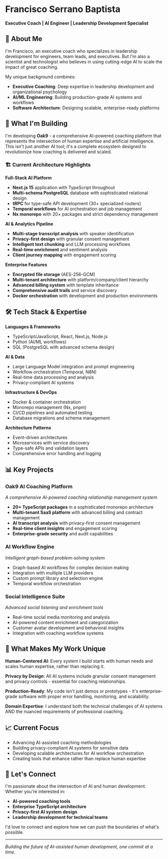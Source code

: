 # Francisco Serrano Baptista

**Executive Coach | AI Engineer | Leadership Development Specialist**

## 👋 About Me

I'm Francisco, an executive coach who specializes in leadership development for engineers, team leads, and executives. But I'm also a scientist and technologist who believes in using cutting-edge AI to scale the impact of great coaching.

My unique background combines:
- **Executive Coaching**: Deep expertise in leadership development and organizational psychology
- **AI/ML Engineering**: Building production-grade AI systems and workflows
- **Software Architecture**: Designing scalable, enterprise-ready platforms

## 🚀 What I'm Building

I'm developing **Oak9** - a comprehensive AI-powered coaching platform that represents the intersection of human expertise and artificial intelligence. This isn't just another AI tool; it's a complete ecosystem designed to revolutionize how coaching is delivered and scaled.

### 🏗️ Current Architecture Highlights

**Full-Stack AI Platform**
- **Next.js 15** application with TypeScript throughout
- **Multi-schema PostgreSQL** database with sophisticated relational design
- **tRPC** for type-safe API development (30+ specialized routers)
- **Temporal workflows** for AI orchestration and job management
- **Nx monorepo** with 20+ packages and strict dependency management

**AI & Analytics Pipeline**
- **Multi-stage transcript analysis** with speaker identification
- **Privacy-first design** with granular consent management
- **Intelligent text chunking** and LLM processing workflows
- **Real-time enrichment** and sentiment analysis
- **Client journey mapping** with engagement scoring

**Enterprise Features**
- **Encrypted file storage** (AES-256-GCM)
- **Multi-tenant architecture** with platform/company/client hierarchy
- **Advanced billing system** with template inheritance
- **Comprehensive audit trails** and service discovery
- **Docker orchestration** with development and production environments

## 🛠️ Tech Stack & Expertise

**Languages & Frameworks**
- TypeScript/JavaScript, React, Next.js, Node.js
- Python (AI/ML workflows)
- SQL (PostgreSQL with advanced schema design)

**AI & Data**
- Large Language Model integration and prompt engineering
- Workflow orchestration (Temporal, N8N)
- Real-time data processing and analysis
- Privacy-compliant AI systems

**Infrastructure & DevOps**
- Docker & container orchestration
- Monorepo management (Nx, pnpm)
- CI/CD pipelines and automated testing
- Database migrations and schema management

**Architecture Patterns**
- Event-driven architectures
- Microservices with service discovery
- Type-safe APIs and validation layers
- Comprehensive error handling and logging

## 📊 Key Projects

### Oak9 AI Coaching Platform
*A comprehensive AI-powered coaching relationship management system*

- **20+ TypeScript packages** in a sophisticated monorepo architecture
- **Multi-tenant SaaS platform** with advanced billing and contract management
- **AI transcript analysis** with privacy-first consent management
- **Real-time client insights** and engagement scoring
- **Enterprise-grade security** and audit capabilities

### AI Workflow Engine
*Intelligent graph-based problem-solving system*

- Graph-based AI workflows for complex decision making
- Integration with multiple LLM providers
- Custom prompt library and selection engine
- Temporal workflow orchestration

### Social Intelligence Suite
*Advanced social listening and enrichment tools*

- Real-time social media monitoring and analysis
- AI-powered content enrichment and categorization
- Customer avatar development and behavioral insights
- Integration with coaching workflow systems

## 🎯 What Makes My Work Unique

**Human-Centered AI**: Every system I build starts with human needs and scales human expertise, rather than replacing it.

**Privacy by Design**: All AI systems include granular consent management and privacy controls - essential for coaching relationships.

**Production-Ready**: My code isn't just demos or prototypes - it's enterprise-grade software with proper error handling, monitoring, and scalability.

**Domain Expertise**: I understand both the technical challenges of AI systems AND the nuanced requirements of professional coaching.

## 📈 Current Focus

- Advancing AI-assisted coaching methodologies
- Building privacy-compliant AI systems for sensitive data
- Developing scalable architectures for AI workflow orchestration
- Creating tools that enhance rather than replace human expertise

## 🤝 Let's Connect

I'm passionate about the intersection of AI and human development. Whether you're interested in:
- **AI-powered coaching tools**
- **Enterprise TypeScript architecture**
- **Privacy-first AI system design**
- **Leadership development for technical teams**

I'd love to connect and explore how we can push the boundaries of what's possible.

---

*Building the future of AI-assisted human development, one commit at a time.*

<!---
FranciscoSerranoBaptista/FranciscoSerranoBaptista is a ✨ special ✨ repository because its `README.md` (this file) appears on your GitHub profile.
You can click the Preview link to take a look at your changes.
--->
